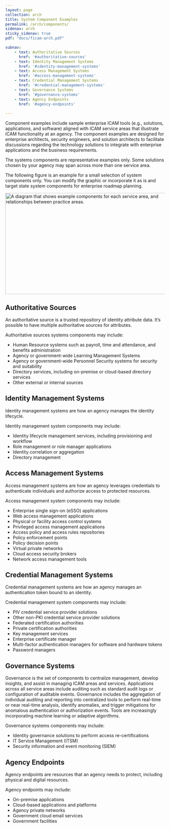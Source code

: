 ```yaml
---
layout: page
collection: arch
title: System Component Examples
permalink: /arch/components/
sidenav: arch
sticky_sidenav: true
pdf: "docs/ficam-arch.pdf"

subnav:
    - text: Authoritative Sources
      href: '#authoritative-sources'
    - text: Identity Management Systems
      href: '#identity-management-systems'
    - text: Access Management Systems
      href: '#access-management-systems'
    - text: Credential Management Systems
      href: '#credential-management-systems'
    - text: Governance Systems
      href: '#governance-systems'
    - text: Agency Endpoints
      href: '#agency-endpoints'
      
---
```


Component examples include sample enterprise ICAM tools (e.g., solutions, applications, and software) aligned with ICAM service areas that illustrate ICAM functionality at an agency. The component examples are designed for enterprise architects, security engineers, and solution architects to facilitate discussions regarding the technology solutions to integrate with enterprise applications and the business requirements.

The systems components are representative examples only. Some solutions chosen by your agency may span across more than one service area. 

The following figure is an example for a small selection of system components only.  You can modify the graphic or incorporate it as is and target state system components for enterprise roadmap planning.

<img src="{{site.baseurl}}/assets/arch/ComponentExamples.png" alt="A diagram that shows example components for each service area, and relationships between practice areas." width="560" height="319">

## Authoritative Sources
An authoritative source is a trusted repository of identity attribute data.  It’s possible to have multiple authoritative sources for attributes.

Authoritative sources systems components may include:

- Human Resource systems such as payroll, time and attendance, and benefits administration
- Agency or government-wide Learning Management Systems
- Agency or government-wide Personnel Security systems for security and suitability
- Directory services, including on-premise or cloud-based directory services
- Other external or internal sources

## Identity Management Systems
Identity management systems are how an agency manages the identity lifecycle. 

Identity management system components may include:

- Identity lifecycle management services, including provisioning and workflow 
- Role management or role manager applications
- Identity correlation or aggregation
- Directory management

## Access Management Systems
Access management systems are how an agency leverages credentials to authenticate individuals and authorize access to protected resources.

Access management system components may include:

- Enterprise single sign-on (eSSO) applications
- Web access management applications
- Physical or facility access control systems 
- Privileged access management applications
- Access policy and access rules repositories
- Policy enforcement points 
- Policy decision points
- Virtual private networks
- Cloud access security brokers
- Network access management tools


## Credential Management Systems
Credential management systems are how an agency manages an authentication token bound to an identity.

Credential management system components may include:

- PIV credential service provider solutions
- Other non-PKI credential service provider solutions 
- Federated certification authorities
- Private certification authorities
- Key management services 
- Enterprise certificate manager
- Multi-factor authentication managers for software and hardware tokens
- Password managers

## Governance Systems
Governance is the set of components to centralize management, develop insights, and assist in managing ICAM areas and services. Applications across all service areas include auditing such as standard audit logs or configuration of auditable events. Governance includes the aggregation of individual auditing and reporting into centralized tools to perform real-time or near real-time analysis, identify anomalies, and trigger mitigations for anomalous authentication or authorization events. Tools are increasingly incorporating machine learning or adaptive algorithms. 

Governance systems components may include:

- Identity governance solutions to perform access re-certifications 
- IT Service Management (ITSM)
- Security information and event monitoring (SIEM)

## Agency Endpoints
Agency endpoints are resources that an agency needs to protect, including physical and digital resources. 

Agency endpoints may include:

- On-premise applications
- Cloud-based applications and platforms
- Agency private networks
- Government cloud email services
- Government facilities
